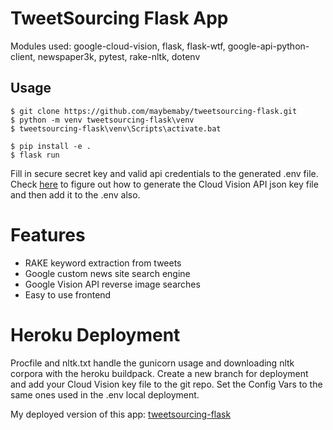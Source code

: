 # TweetSourcing Flask App

Modules used: google-cloud-vision, flask, flask-wtf, google-api-python-client, newspaper3k, pytest, rake-nltk, dotenv

## Usage
```
$ git clone https://github.com/maybemaby/tweetsourcing-flask.git
$ python -m venv tweetsourcing-flask\venv
$ tweetsourcing-flask\venv\Scripts\activate.bat
```

```
$ pip install -e .
$ flask run
```

Fill in secure secret key and valid api credentials to the generated .env file.
Check [here](https://cloud.google.com/vision/docs/before-you-begin) to figure out how to generate the Cloud Vision API json key file and then add it to the .env also.

# Features
- RAKE keyword extraction from tweets
- Google custom news site search engine
- Google Vision API reverse image searches
- Easy to use frontend

# Heroku Deployment
Procfile and nltk.txt handle the gunicorn usage and downloading nltk corpora with the heroku buildpack. Create a new branch for deployment and add your Cloud Vision key file to the git repo. Set the Config Vars to the same ones used in the .env local deployment.

My deployed version of this app: [tweetsourcing-flask](https://tweetsourcing-flask.herokuapp.com/)